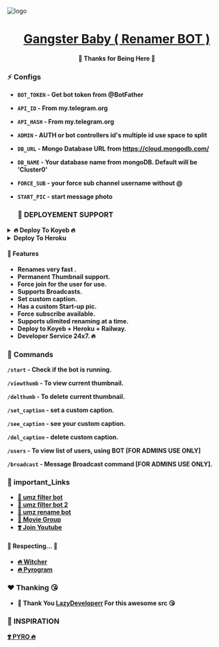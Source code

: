 <img src="https://telegra.ph/file/eb80582fa42f9bd412085.jpg" alt="logo" target="/blank">

<h1 align="center">
 <b><a href="https://t.me/GwitcherG" target="/blank"> Gangster Baby ( Renamer BOT ) </a></>
</h1>

<p align="center">🤍 Thanks for Being Here 🤍</p>


### ⚡️ Configs 

* `BOT_TOKEN`  - Get bot token from @BotFather

* `API_ID` - From my.telegram.org 

* `API_HASH` - From my.telegram.org 

* `ADMIN` - AUTH or bot controllers id's multiple id use space to split 

* `DB_URL`  - Mongo Database URL from https://cloud.mongodb.com/

* `DB_NAME`  - Your database name from mongoDB. Default will be 'Cluster0'

* `FORCE_SUB` - your force sub channel username without @ 

* `START_PIC` - start message photo


  ### 📶 DEPLOYEMENT SUPPORT

<details><summary>🔥 Deploy To Koyeb 🔥</summary>
<p>
<br>                 
<a target="/blank" href="https://app.koyeb.com/deploy?type=git&repository=github.com/GwitcherG/Gangster-Baby-Renamer-BOT&branch=main&name=lazy-gangster-baby" >
  <img src="https://www.koyeb.com/static/images/deploy/button.svg" alt="Deploy">
</a>
</p>
</details>

<details><summary>Deploy To Heroku</summary>
<p>
<br>
<a href="https://heroku.com/deploy?template=https://github.com/GwitcherG/Gangster-Baby-Renamer-BOT">
  <img src="https://www.herokucdn.com/deploy/button.svg" alt="Deploy">
</a>
</p>
</details>





#### 🥰 Features
 - Renames very fast .
 - Permanent Thumbnail support.
 - Force join for the user for use.
 - Supports Broadcasts.
 - Set custom caption.
 - Has a custom Start-up pic.
 - Force subscribe available.
 - Supports ulimited renaming at a time.
 - Deploy to Koyeb + Heroku + Railway.
 - Developer Service 24x7. 🔥

### 🚦 Commands
`/start` - Check if the bot is running.

`/viewthumb` - To view current thumbnail.

`/delthumb` - To delete current thumbnail.

`/set_caption` - set a custom caption.

`/see_caption` - see your custom caption.

`/del_caption` - delete custom caption.

`/users` - To view list of users, using BOT [FOR ADMINS USE ONLY]

`/broadcast` - Message Broadcast command [FOR ADMINS USE ONLY].


### 🔗 important_Links
- [🤩 umz filter bot](https://t.me/umzfilter_bot)
- [🤩 umz filter bot 2](https://t.me/umzfilter2_bot)
- [🤩 umz rename bot]([https://t.me/umzfilter2_bot](https://t.me/umzrename_bot))
- [🤩 Movie Group](https://t.me/Unlimited_Movie_Zone)
- [❣️ Join Youtube](https://www.youtube.com/channel/UCSYKGgS2RCn_2Kp9u6zJy2g)


#### 🧡 Respecting... 🧡
- [🔥 Witcher](https://t.me/GwitcherG) 
- [🔥 Pyrogram](https://github.com/pyrogram/pyrogram)

### ❤️ Thanking 😘
- 🤩 Thank You [LazyDeveloperr](https://github.com/LazyDeveloperr) For this awesome src 😘

### 🤩 INSPIRATION
<a href="#">
   <p>❣️ PYRO 🔥</p>
</a>
